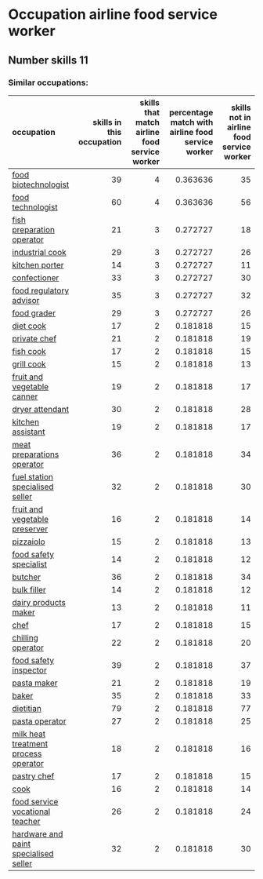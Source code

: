 # Occupation airline food service worker
## Number skills 11
### Similar occupations:
| occupation                                                                        |   skills in this occupation |   skills that match airline food service worker |   percentage match with airline food service worker |   skills not in airline food service worker |
|:----------------------------------------------------------------------------------|----------------------------:|------------------------------------------------:|----------------------------------------------------:|--------------------------------------------:|
| [food biotechnologist](food_biotechnologist.md)                                   |                          39 |                                               4 |                                            0.363636 |                                          35 |
| [food technologist](food_technologist.md)                                         |                          60 |                                               4 |                                            0.363636 |                                          56 |
| [fish preparation operator](fish_preparation_operator.md)                         |                          21 |                                               3 |                                            0.272727 |                                          18 |
| [industrial cook](industrial_cook.md)                                             |                          29 |                                               3 |                                            0.272727 |                                          26 |
| [kitchen porter](kitchen_porter.md)                                               |                          14 |                                               3 |                                            0.272727 |                                          11 |
| [confectioner](confectioner.md)                                                   |                          33 |                                               3 |                                            0.272727 |                                          30 |
| [food regulatory advisor](food_regulatory_advisor.md)                             |                          35 |                                               3 |                                            0.272727 |                                          32 |
| [food grader](food_grader.md)                                                     |                          29 |                                               3 |                                            0.272727 |                                          26 |
| [diet cook](diet_cook.md)                                                         |                          17 |                                               2 |                                            0.181818 |                                          15 |
| [private chef](private_chef.md)                                                   |                          21 |                                               2 |                                            0.181818 |                                          19 |
| [fish cook](fish_cook.md)                                                         |                          17 |                                               2 |                                            0.181818 |                                          15 |
| [grill cook](grill_cook.md)                                                       |                          15 |                                               2 |                                            0.181818 |                                          13 |
| [fruit and vegetable canner](fruit_and_vegetable_canner.md)                       |                          19 |                                               2 |                                            0.181818 |                                          17 |
| [dryer attendant](dryer_attendant.md)                                             |                          30 |                                               2 |                                            0.181818 |                                          28 |
| [kitchen assistant](kitchen_assistant.md)                                         |                          19 |                                               2 |                                            0.181818 |                                          17 |
| [meat preparations operator](meat_preparations_operator.md)                       |                          36 |                                               2 |                                            0.181818 |                                          34 |
| [fuel station specialised seller](fuel_station_specialised_seller.md)             |                          32 |                                               2 |                                            0.181818 |                                          30 |
| [fruit and vegetable preserver](fruit_and_vegetable_preserver.md)                 |                          16 |                                               2 |                                            0.181818 |                                          14 |
| [pizzaiolo](pizzaiolo.md)                                                         |                          15 |                                               2 |                                            0.181818 |                                          13 |
| [food safety specialist](food_safety_specialist.md)                               |                          14 |                                               2 |                                            0.181818 |                                          12 |
| [butcher](butcher.md)                                                             |                          36 |                                               2 |                                            0.181818 |                                          34 |
| [bulk filler](bulk_filler.md)                                                     |                          14 |                                               2 |                                            0.181818 |                                          12 |
| [dairy products maker](dairy_products_maker.md)                                   |                          13 |                                               2 |                                            0.181818 |                                          11 |
| [chef](chef.md)                                                                   |                          17 |                                               2 |                                            0.181818 |                                          15 |
| [chilling operator](chilling_operator.md)                                         |                          22 |                                               2 |                                            0.181818 |                                          20 |
| [food safety inspector](food_safety_inspector.md)                                 |                          39 |                                               2 |                                            0.181818 |                                          37 |
| [pasta maker](pasta_maker.md)                                                     |                          21 |                                               2 |                                            0.181818 |                                          19 |
| [baker](baker.md)                                                                 |                          35 |                                               2 |                                            0.181818 |                                          33 |
| [dietitian](dietitian.md)                                                         |                          79 |                                               2 |                                            0.181818 |                                          77 |
| [pasta operator](pasta_operator.md)                                               |                          27 |                                               2 |                                            0.181818 |                                          25 |
| [milk heat treatment process operator](milk_heat_treatment_process_operator.md)   |                          18 |                                               2 |                                            0.181818 |                                          16 |
| [pastry chef](pastry_chef.md)                                                     |                          17 |                                               2 |                                            0.181818 |                                          15 |
| [cook](cook.md)                                                                   |                          16 |                                               2 |                                            0.181818 |                                          14 |
| [food service vocational teacher](food_service_vocational_teacher.md)             |                          26 |                                               2 |                                            0.181818 |                                          24 |
| [hardware and paint specialised seller](hardware_and_paint_specialised_seller.md) |                          32 |                                               2 |                                            0.181818 |                                          30 |
